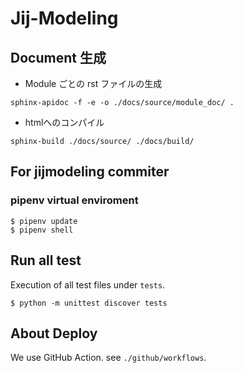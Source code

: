 # Jij-Modeling

## Document 生成

- Module ごとの rst ファイルの生成
```
sphinx-apidoc -f -e -o ./docs/source/module_doc/ .
```

- htmlへのコンパイル
```
sphinx-build ./docs/source/ ./docs/build/
```

## For jijmodeling commiter

### pipenv virtual enviroment
```
$ pipenv update
$ pipenv shell
```

## Run all test

Execution of all test files under `tests`.
```
$ python -m unittest discover tests
```

## About Deploy

We use GitHub Action. see `./github/workflows`.

